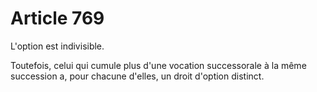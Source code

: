 # Article 769

L'option est indivisible.

Toutefois, celui qui cumule plus d'une vocation successorale à la même succession a, pour chacune d'elles, un droit d'option distinct.

